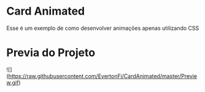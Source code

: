 ﻿# Card Animated
Esse é um exemplo de como desenvolver animações apenas utilizando CSS

# Previa do Projeto

![] (https://raw.githubusercontent.com/EvertonFi/CardAnimated/master/Preview.gif)
